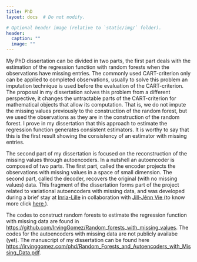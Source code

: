 ```yaml
---
title: PhD
layout: docs  # Do not modify.

# Optional header image (relative to `static/img/` folder).
header:
  caption: ""
  image: ""
---
```


My PhD dissertation can be divided in two parts, the first part deals with the estimation of the regression function with random forests when the observations have missing entries. The commonly used CART-criterion only can be applied to completed observations, usually to solve this problem an imputation technique is used before the evaluation of the CART-criterion. The proposal in my dissertation solves this problem from a different perspective, it changes the untractable parts of the CART-criterion for mathematical objects that allow its computation. That is, we do not impute the missing values previously to the construction of the random forest, but we used the observations as they are in the construction of the random forest. I prove in my dissertation that this approach to estimate the regression function generates consistent estimators. It is worthy to say that this is the first result showing the consistency of an estimator with missing entries.

The second part of my dissertation is focused on the reconstruction of the missing values through autoencoders. In a nutshell an autoencoder is composed of two parts. The first part, called the encoder projects the observations with missing values in a space of small dimension. The second part, called the decoder, recovers the original (with no missing values) data. This fragment of the dissertation forms part of the project related to variational autoencoders with missing data, and was developed during a brief stay at <a href="https://www.inria.fr/centre/lille" target="_blank"> Inria-Lille</a> in collaboration with <a href="https://jilljenn.github.io/" target="_blank"> Jill-Jênn Vie </a> (to know more click <a href="https://irvinggomez.netlify.app/project/vaes/" target="_blank"> here </a>).

The codes to construct random forests to estimate the regression function with missing data are found in <a href="https://github.com/IrvingGomez/Random_forests_with_missing_values">https://github.com/IrvingGomez/Random_forests_with_missing_values</a>. The codes for the autoencoders with missing data are not publicly availabe (yet). The manuscript of my dissertation can be found here <a href="https://irvinggomez.com/phd/Random_Forests_and_Autoencoders_with_Missing_Data.pdf">https://irvinggomez.com/phd/Random_Forests_and_Autoencoders_with_Missing_Data.pdf</a>.
